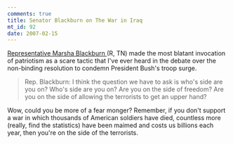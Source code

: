 ```yaml
--- 
comments: true
title: Senator Blackburn on The War in Iraq
mt_id: 92
date: 2007-02-15
---
```

[Representative Marsha Blackburn ](http://en.wikipedia.org/wiki/Marsha_Blackburn) (R, TN) made the most blatant invocation of patriotism as a scare tactic that I've ever heard in the debate over the non-binding resolution to condemn President Bush's troop surge.

<blockquote>
Rep. Blackburn: I think the question we have to ask is who's side are you on?  Who's side are you on?  Are you on the side of freedom?  Are you on the side of allowing the terrorists to get an upper hand?
</blockquote>

Wow, could you be more of a fear monger?  Remember, if you don't support a war in which thousands of American soldiers have died, countless more (really, find the statistics) have been maimed and costs us billions each year, then you're on the side of the terrorists.
